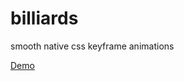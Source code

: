 # billiards
smooth native css keyframe animations

[Demo](https://cdn.rawgit.com/shishirarora3/billiards/03c406cb/index.html)
